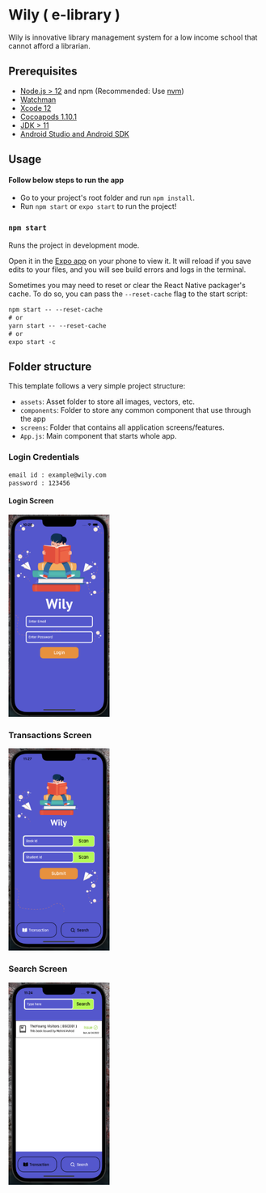 # Wily ( e-library )

Wily is innovative library management system for a low income school that cannot afford a librarian.


## Prerequisites

- [Node.js > 12](https://nodejs.org) and npm (Recommended: Use [nvm](https://github.com/nvm-sh/nvm))
- [Watchman](https://facebook.github.io/watchman)
- [Xcode 12](https://developer.apple.com/xcode)
- [Cocoapods 1.10.1](https://cocoapods.org)
- [JDK > 11](https://www.oracle.com/java/technologies/javase-jdk11-downloads.html)
- [Android Studio and Android SDK](https://developer.android.com/studio)


## Usage

#### Follow below steps to run the app 

- Go to your project's root folder and run `npm install`.
- Run `npm start` or `expo start` to run the project!

### `npm start`

Runs the project in development mode.

Open it in the [Expo app](https://expo.io) on your phone to view it. It will reload if you save edits to your files, and you will see build errors and logs in the terminal.

Sometimes you may need to reset or clear the React Native packager's cache. To do so, you can pass the `--reset-cache` flag to the start script:

```
npm start -- --reset-cache
# or
yarn start -- --reset-cache
# or 
expo start -c

```

## Folder structure

This template follows a very simple project structure:

- `assets`: Asset folder to store all images, vectors, etc.
- `components`: Folder to store any common component that use through the app
- `screens`: Folder that contains all application screens/features.
- `App.js`: Main component that starts whole app.

### Login Credentials
```
email id : example@wily.com
password : 123456
```

#### Login Screen
<img src="https://raw.githubusercontent.com/vishalgaddam873/wily/main/assets/login_screen.png" width="200" height="400" alt="Login screen"/>

### Transactions Screen
<img src="https://raw.githubusercontent.com/vishalgaddam873/wily/main/assets/transactions_screen.png" width="200" height="400" alt="Transactions screen" />

### Search Screen
<img src="https://raw.githubusercontent.com/vishalgaddam873/wily/main/assets/search_screen.png" width="200" height="400" alt="Search screen" />

